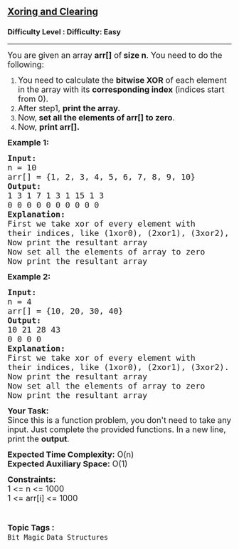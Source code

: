 <h2><a href="https://www.geeksforgeeks.org/problems/xoring-and-clearing/1?page=1&status=unsolved&sortBy=accuracy">Xoring and Clearing</a></h2><h3>Difficulty Level : Difficulty: Easy</h3><hr><div class="problems_problem_content__Xm_eO"><p><span style="font-size: 18px;">You are given an array&nbsp;<strong>arr[]</strong>&nbsp;of<strong>&nbsp;size n</strong>. You need to do the following:</span></p>
<ol>
<li><span style="font-size: 18px;">You need to calculate the&nbsp;<strong>bitwise XOR</strong>&nbsp;of each element in the array with its&nbsp;<strong>corresponding index</strong>&nbsp;(indices start from 0).</span></li>
<li><span style="font-size: 18px;">After step1,&nbsp;<strong>print the array.</strong></span></li>
<li><span style="font-size: 18px;">Now,<strong>&nbsp;set all the elements of arr[] to zero</strong>.</span></li>
<li><span style="font-size: 18px;">Now,&nbsp;<strong>print arr[].</strong></span></li>
</ol>
<p><span style="font-size: 18px;"><strong>Example 1:</strong></span></p>
<pre><span style="font-size: 18px;"><strong>Input:</strong>
n = 10
arr[] = {1, 2, 3, 4, 5, 6, 7, 8, 9, 10}
<strong>Output:
</strong>1 3 1 7 1 3 1 15 1 3
0 0 0 0 0 0 0 0 0 0
<strong>Explanation:
</strong>First we take xor of every element with
their indices, like (1xor0), (2xor1), (3xor2), (4xor3) and so on.
Now print the resultant array
Now set all the elements of array to zero
Now print the resultant array</span></pre>
<p><span style="font-size: 18px;"><strong>Example 2:</strong></span></p>
<pre><span style="font-size: 18px;"><strong>Input:</strong>
n = 4
arr[] = {10, 20, 30, 40}
<strong>Output:
</strong>10 21 28 43
0 0 0 0
<strong>Explanation:
</strong>First we take xor of every element with
their indices, like (1xor0), (2xor1), (3xor2).
Now print the resultant array
Now set all the elements of array to zero
Now print the resultant array</span></pre>
<p><span style="font-size: 18px;"><strong>Your Task:</strong><br>Since this is a function problem, you don't need to take any input. Just complete the provided functions.&nbsp;In a new line, print the&nbsp;<strong>output</strong>.</span></p>
<p><span style="font-size: 18px;"><strong>Expected Time Complexity:</strong>&nbsp;O(n)<br><strong>Expected Auxiliary Space:</strong>&nbsp;O(1)</span></p>
<p><span style="font-size: 18px;"><strong>Constraints:</strong><br>1 &lt;= n &lt;= 1000<br>1 &lt;= arr[i] &lt;= 1000</span></p></div><br><p><span style=font-size:18px><strong>Topic Tags : </strong><br><code>Bit Magic</code>&nbsp;<code>Data Structures</code>&nbsp;
